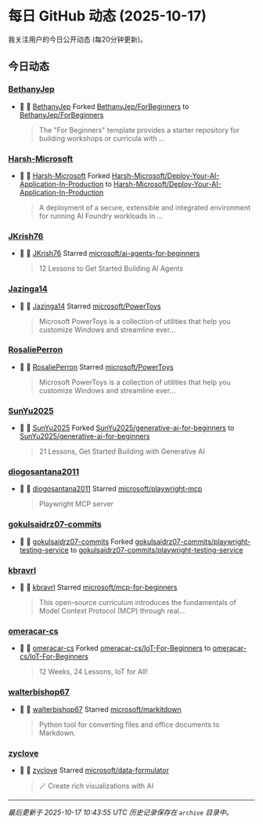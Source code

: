 # 每日 GitHub 动态 (2025-10-17)

我关注用户的今日公开动态 (每20分钟更新)。

## 今日动态

### [BethanyJep](https://github.com/BethanyJep)
- 🍴 👤 [BethanyJep](https://github.com/BethanyJep) Forked [BethanyJep/ForBeginners](https://github.com/BethanyJep/ForBeginners) to [BethanyJep/ForBeginners](https://github.com/BethanyJep/ForBeginners)
  > The "For Beginners" template provides a starter repository for building workshops or curricula with ...

### [Harsh-Microsoft](https://github.com/Harsh-Microsoft)
- 🍴 👤 [Harsh-Microsoft](https://github.com/Harsh-Microsoft) Forked [Harsh-Microsoft/Deploy-Your-AI-Application-In-Production](https://github.com/Harsh-Microsoft/Deploy-Your-AI-Application-In-Production) to [Harsh-Microsoft/Deploy-Your-AI-Application-In-Production](https://github.com/Harsh-Microsoft/Deploy-Your-AI-Application-In-Production)
  > A deployment of a secure, extensible and integrated environment for running AI Foundry workloads in ...

### [JKrish76](https://github.com/JKrish76)
- 🌟 👤 [JKrish76](https://github.com/JKrish76) Starred [microsoft/ai-agents-for-beginners](https://github.com/microsoft/ai-agents-for-beginners)
  > 12 Lessons to Get Started Building AI Agents

### [Jazinga14](https://github.com/Jazinga14)
- 🌟 👤 [Jazinga14](https://github.com/Jazinga14) Starred [microsoft/PowerToys](https://github.com/microsoft/PowerToys)
  > Microsoft PowerToys is a collection of utilities that help you customize Windows and streamline ever...

### [RosaliePerron](https://github.com/RosaliePerron)
- 🌟 👤 [RosaliePerron](https://github.com/RosaliePerron) Starred [microsoft/PowerToys](https://github.com/microsoft/PowerToys)
  > Microsoft PowerToys is a collection of utilities that help you customize Windows and streamline ever...

### [SunYu2025](https://github.com/SunYu2025)
- 🍴 👤 [SunYu2025](https://github.com/SunYu2025) Forked [SunYu2025/generative-ai-for-beginners](https://github.com/SunYu2025/generative-ai-for-beginners) to [SunYu2025/generative-ai-for-beginners](https://github.com/SunYu2025/generative-ai-for-beginners)
  > 21 Lessons, Get Started Building with Generative AI 

### [diogosantana2011](https://github.com/diogosantana2011)
- 🌟 👤 [diogosantana2011](https://github.com/diogosantana2011) Starred [microsoft/playwright-mcp](https://github.com/microsoft/playwright-mcp)
  > Playwright MCP server

### [gokulsaidrz07-commits](https://github.com/gokulsaidrz07-commits)
- 🍴 👤 [gokulsaidrz07-commits](https://github.com/gokulsaidrz07-commits) Forked [gokulsaidrz07-commits/playwright-testing-service](https://github.com/gokulsaidrz07-commits/playwright-testing-service) to [gokulsaidrz07-commits/playwright-testing-service](https://github.com/gokulsaidrz07-commits/playwright-testing-service)

### [kbravrl](https://github.com/kbravrl)
- 🌟 👤 [kbravrl](https://github.com/kbravrl) Starred [microsoft/mcp-for-beginners](https://github.com/microsoft/mcp-for-beginners)
  > This open-source curriculum introduces the fundamentals of Model Context Protocol (MCP) through real...

### [omeracar-cs](https://github.com/omeracar-cs)
- 🍴 👤 [omeracar-cs](https://github.com/omeracar-cs) Forked [omeracar-cs/IoT-For-Beginners](https://github.com/omeracar-cs/IoT-For-Beginners) to [omeracar-cs/IoT-For-Beginners](https://github.com/omeracar-cs/IoT-For-Beginners)
  > 12 Weeks, 24 Lessons, IoT for All!

### [walterbishop67](https://github.com/walterbishop67)
- 🌟 👤 [walterbishop67](https://github.com/walterbishop67) Starred [microsoft/markitdown](https://github.com/microsoft/markitdown)
  > Python tool for converting files and office documents to Markdown.

### [zyclove](https://github.com/zyclove)
- 🌟 👤 [zyclove](https://github.com/zyclove) Starred [microsoft/data-formulator](https://github.com/microsoft/data-formulator)
  > 🪄 Create rich visualizations with AI 


---
*最后更新于 2025-10-17 10:43:55 UTC*
*历史记录保存在 `archive` 目录中。*
